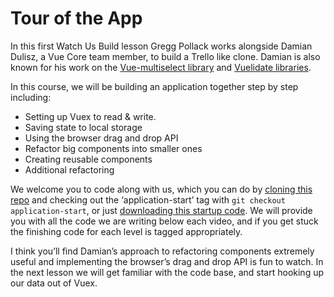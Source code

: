 # Tour of the App

In this first Watch Us Build lesson Gregg Pollack works alongside Damian Dulisz, a Vue Core team member, to build a Trello like clone. Damian is also known for his work on the [Vue-multiselect library](https://vue-multiselect.js.org/) and [Vuelidate libraries](https://github.com/vuelidate/vuelidate).

In this course, we will be building an application together step by step including:

* Setting up Vuex to read & write.
* Saving state to local storage
* Using the browser drag and drop API
* Refactor big components into smaller ones
* Creating reusable components
* Additional refactoring

We welcome you to code along with us, which you can do by [cloning this repo](https://github.com/Code-Pop/watch-us-build-trello) and checking out the ‘application-start’ tag with `git checkout application-start`, or just [downloading this startup code](https://github.com/Code-Pop/watch-us-build-trello/releases/tag/application-start). We will provide you with all the code we are writing below each video, and if you get stuck the finishing code for each level is tagged appropriately.

I think you’ll find Damian’s approach to refactoring components extremely useful and implementing the browser’s drag and drop API is fun to watch. In the next lesson we will get familiar with the code base, and start hooking up our data out of Vuex.